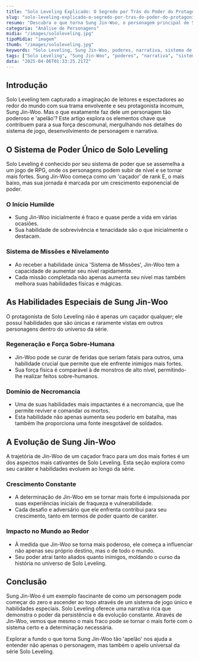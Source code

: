 ```yaml
---
title: "Solo Leveling Explicado: O Segredo por Trás do Poder do Protagonista"
slug: "solo-leveling-explicado-o-segredo-por-tras-do-poder-do-protagonista"
resumo: "Descubra o que torna Sung Jin-Woo, o personagem principal de Solo Leveling, extraordinariamente poderoso. Este guia detalha os aspectos únicos do sistema de poder, as habilidades especiais e a evolução do personagem ao longo da série."
categoria: "Análise de Personagens"
midia: "/images/sololeveling.jpg"
tipoMidia: "imagem"
thumb: "/images/sololeveling.jpg"
keywords: "Solo Leveling, Sung Jin-Woo, poderes, narrativa, sistema de RPG, necromancia, evolução de personagem, mangá"
tags: ["Solo Leveling", "Sung Jin-Woo", "poderes", "narrativa", "sistema de RPG", "necromancia", "evolução de personagem", "mangá"]
data: "2025-04-06T01:33:25.217Z"
---
```


## Introdução
Solo Leveling tem capturado a imaginação de leitores e espectadores ao redor do mundo com sua trama envolvente e seu protagonista incomum, Sung Jin-Woo. Mas o que exatamente faz dele um personagem tão poderoso e 'apelão'? Este artigo explora os elementos chave que contribuem para a sua força descomunal, mergulhando nos detalhes do sistema de jogo, desenvolvimento de personagem e narrativa.

## O Sistema de Poder Único de Solo Leveling
Solo Leveling é conhecido por seu sistema de poder que se assemelha a um jogo de RPG, onde os personagens podem subir de nível e se tornar mais fortes. Sung Jin-Woo começa como um 'caçador' de rank E, o mais baixo, mas sua jornada é marcada por um crescimento exponencial de poder.

### O Início Humilde
- Sung Jin-Woo inicialmente é fraco e quase perde a vida em várias ocasiões.
- Sua habilidade de sobrevivência e tenacidade são o que inicialmente o destacam.

### Sistema de Missões e Nivelamento
- Ao receber a habilidade única 'Sistema de Missões', Jin-Woo tem a capacidade de aumentar seu nível rapidamente.
- Cada missão completada não apenas aumenta seu nível mas também melhora suas habilidades físicas e mágicas.

## As Habilidades Especiais de Sung Jin-Woo
O protagonista de Solo Leveling não é apenas um caçador qualquer; ele possui habilidades que são únicas e raramente vistas em outros personagens dentro do universo da série.

### Regeneração e Força Sobre-Humana
- Jin-Woo pode se curar de feridas que seriam fatais para outros, uma habilidade crucial que permite que ele enfrente inimigos mais fortes.
- Sua força física é comparável à de monstros de alto nível, permitindo-lhe realizar feitos sobre-humanos.

### Domínio de Necromancia
- Uma de suas habilidades mais impactantes é a necromancia, que lhe permite reviver e comandar os mortos.
- Esta habilidade não apenas aumenta seu poderio em batalha, mas também lhe proporciona uma fonte inesgotável de soldados.

## A Evolução de Sung Jin-Woo
A trajetória de Jin-Woo de um caçador fraco para um dos mais fortes é um dos aspectos mais cativantes de Solo Leveling. Esta seção explora como seu caráter e habilidades evoluem ao longo da série.

### Crescimento Constante
- A determinação de Jin-Woo em se tornar mais forte é impulsionada por suas experiências iniciais de fraqueza e vulnerabilidade.
- Cada desafio e adversário que ele enfrenta contribui para seu crescimento, tanto em termos de poder quanto de caráter.

### Impacto no Mundo ao Redor
- À medida que Jin-Woo se torna mais poderoso, ele começa a influenciar não apenas seu próprio destino, mas o de todo o mundo.
- Seu poder atrai tanto aliados quanto inimigos, moldando o curso da história no universo de Solo Leveling.

## Conclusão
Sung Jin-Woo é um exemplo fascinante de como um personagem pode começar do zero e ascender ao topo através de um sistema de jogo único e habilidades especiais. Solo Leveling oferece uma narrativa rica que demonstra o poder da persistência e da evolução constante. Através de Jin-Woo, vemos que mesmo o mais fraco pode se tornar o mais forte com o sistema certo e a determinação necessária.

Explorar a fundo o que torna Sung Jin-Woo tão 'apelão' nos ajuda a entender não apenas o personagem, mas também o apelo universal da série Solo Leveling.